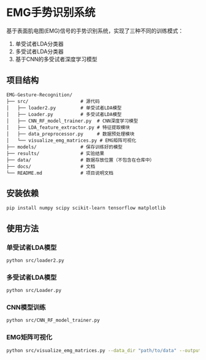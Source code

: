 # EMG手势识别系统

基于表面肌电图(EMG)信号的手势识别系统，实现了三种不同的训练模式：
1. 单受试者LDA分类器
2. 多受试者LDA分类器
3. 基于CNN的多受试者深度学习模型

## 项目结构

```
EMG-Gesture-Recognition/
├── src/                   # 源代码
│   ├── loader2.py         # 单受试者LDA模型
│   ├── Loader.py          # 多受试者LDA模型
│   ├── CNN_RF_model_trainer.py  # CNN深度学习模型
│   ├── LDA_feature_extractor.py # 特征提取模块
│   ├── data_preprocessor.py     # 数据预处理模块
│   └── visualize_emg_matrices.py # EMG矩阵可视化
├── models/                # 保存训练好的模型
├── results/               # 实验结果
├── data/                  # 数据存放位置（不包含在仓库中）
├── docs/                  # 文档
└── README.md              # 项目说明文档
```

## 安装依赖

```bash
pip install numpy scipy scikit-learn tensorflow matplotlib
```

## 使用方法

### 单受试者LDA模型

```bash
python src/loader2.py
```

### 多受试者LDA模型

```bash
python src/Loader.py
```

### CNN模型训练

```bash
python src/CNN_RF_model_trainer.py
```

### EMG矩阵可视化

```bash
python src/visualize_emg_matrices.py --data_dir "path/to/data" --output_dir "path/to/output" --subjects "all" --animations
```
